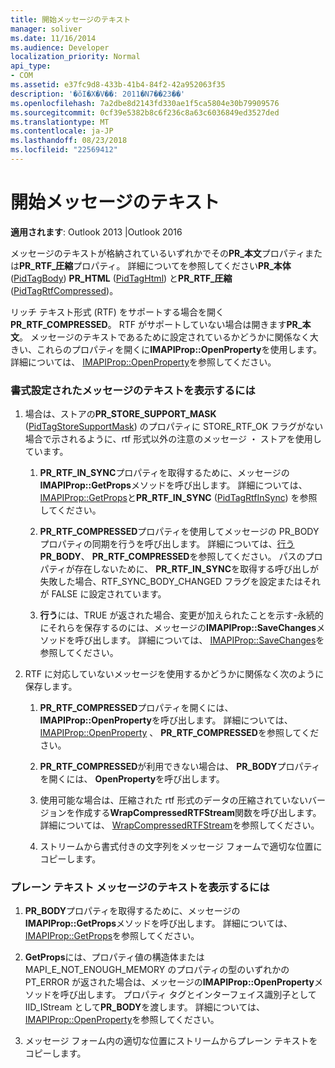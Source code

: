 ```yaml
---
title: 開始メッセージのテキスト
manager: soliver
ms.date: 11/16/2014
ms.audience: Developer
localization_priority: Normal
api_type:
- COM
ms.assetid: e37fc9d8-433b-41b4-84f2-42a952063f35
description: '�ŏI�X�V��: 2011�N7��23��'
ms.openlocfilehash: 7a2dbe8d2143fd330ae1f5ca5804e30b79909576
ms.sourcegitcommit: 0cf39e5382b8c6f236c8a63c6036849ed3527ded
ms.translationtype: MT
ms.contentlocale: ja-JP
ms.lasthandoff: 08/23/2018
ms.locfileid: "22569412"
---
```

# <a name="opening-message-text"></a>開始メッセージのテキスト

**適用されます**: Outlook 2013 |Outlook 2016 
  
メッセージのテキストが格納されているいずれかでその**PR\_本文**プロパティまたは**PR\_RTF\_圧縮**プロパティ。 詳細についてを参照してください**PR\_本体**([PidTagBody](pidtagbody-canonical-property.md)) **PR\_HTML** ([PidTagHtml](pidtaghtml-canonical-property.md)) と**PR\_RTF\_圧縮**([PidTagRtfCompressed](pidtagrtfcompressed-canonical-property.md))。 

リッチ テキスト形式 (RTF) をサポートする場合を開く**PR\_RTF_COMPRESSED**。 RTF がサポートしていない場合は開きます**PR\_本文**。 メッセージのテキストであるために設定されているかどうかに関係なく大きい、これらのプロパティを開くに**IMAPIProp::OpenProperty**を使用します。 詳細については、 [IMAPIProp::OpenProperty](imapiprop-openproperty.md)を参照してください。
  
### <a name="to-display-formatted-message-text"></a>書式設定されたメッセージのテキストを表示するには
  
1. 場合は、ストアの**PR_STORE_SUPPORT_MASK** ([PidTagStoreSupportMask](pidtagstoresupportmask-canonical-property.md)) のプロパティに STORE_RTF_OK フラグがない場合で示されるように、rtf 形式以外の注意のメッセージ ・ ストアを使用しています。
    
    1. **PR_RTF_IN_SYNC**プロパティを取得するために、メッセージの**IMAPIProp::GetProps**メソッドを呼び出します。 詳細については、 [IMAPIProp::GetProps](imapiprop-getprops.md)と**PR_RTF_IN_SYNC** ([PidTagRtfInSync](pidtagrtfinsync-canonical-property.md)) を参照してください。
        
    2. **PR_RTF_COMPRESSED**プロパティを使用してメッセージの PR_BODY プロパティの同期を行うを呼び出します。 詳細については、[行う](rtfsync.md) **PR_BODY**、 **PR_RTF_COMPRESSED**を参照してください。 パスのプロパティが存在しないために、 **PR_RTF_IN_SYNC**を取得する呼び出しが失敗した場合、RTF_SYNC_BODY_CHANGED フラグを設定またはそれが FALSE に設定されています。 
        
    3. **行う**には、TRUE が返された場合、変更が加えられたことを示す-永続的にそれらを保存するのには、メッセージの**IMAPIProp::SaveChanges**メソッドを呼び出します。 詳細については、 [IMAPIProp::SaveChanges](imapiprop-savechanges.md)を参照してください。
    
2. RTF に対応していないメッセージを使用するかどうかに関係なく次のように保存します。
    
    1. **PR_RTF_COMPRESSED**プロパティを開くには、 **IMAPIProp::OpenProperty**を呼び出します。 詳細については、 [IMAPIProp::OpenProperty](imapiprop-openproperty.md) 、 **PR_RTF_COMPRESSED**を参照してください。
        
    2. **PR_RTF_COMPRESSED**が利用できない場合は、 **PR_BODY**プロパティを開くには、 **OpenProperty**を呼び出します。 
        
    3. 使用可能な場合は、圧縮された rtf 形式のデータの圧縮されていないバージョンを作成する**WrapCompressedRTFStream**関数を呼び出します。 詳細については、 [WrapCompressedRTFStream](wrapcompressedrtfstream.md)を参照してください。
        
    4. ストリームから書式付きの文字列をメッセージ フォームで適切な位置にコピーします。 
    
### <a name="to-display-plain-message-text"></a>プレーン テキスト メッセージのテキストを表示するには
  
1. **PR_BODY**プロパティを取得するために、メッセージの**IMAPIProp::GetProps**メソッドを呼び出します。 詳細については、 [IMAPIProp::GetProps](imapiprop-getprops.md)を参照してください。
    
2. **GetProps**には、プロパティ値の構造体または MAPI_E_NOT_ENOUGH_MEMORY のプロパティの型のいずれかの PT_ERROR が返された場合は、メッセージの**IMAPIProp::OpenProperty**メソッドを呼び出します。 プロパティ タグとインターフェイス識別子として IID_IStream として**PR_BODY**を渡します。 詳細については、 [IMAPIProp::OpenProperty](imapiprop-openproperty.md)を参照してください。
    
3. メッセージ フォーム内の適切な位置にストリームからプレーン テキストをコピーします。 
    

